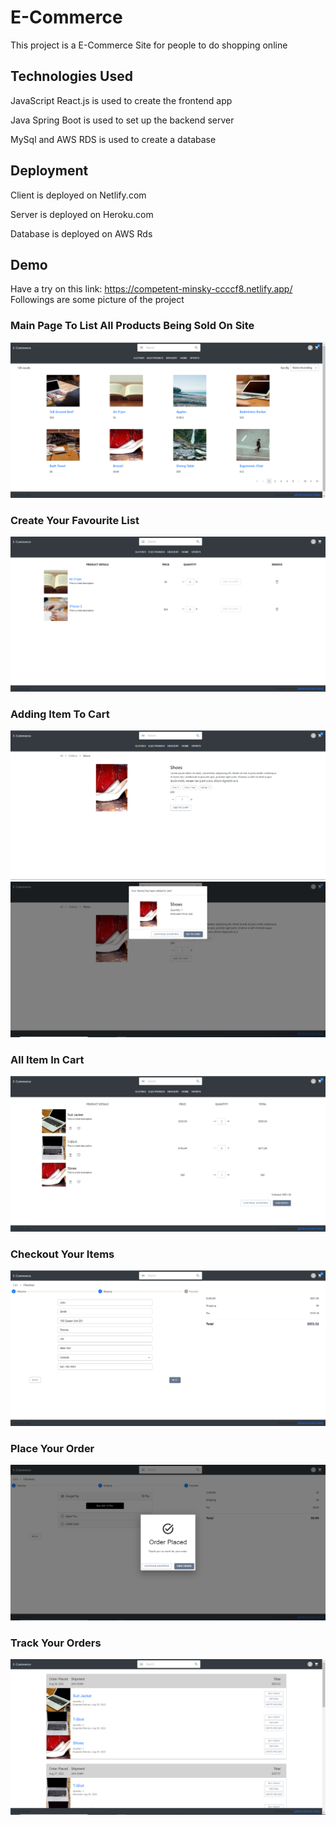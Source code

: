 # E-Commerce

This project is a E-Commerce Site for people to do shopping online

## Technologies Used

JavaScript React.js is used to create the frontend app

Java Spring Boot is used to set up the backend server

MySql and AWS RDS is used to create a database

## Deployment

Client is deployed on Netlify.com

Server is deployed on Heroku.com

Database is deployed on AWS Rds

## Demo
Have a try on this link: https://competent-minsky-ccccf8.netlify.app/
Followings are some picture of the project

### Main Page To List All Products Being Sold On Site
<img src="img/v2/browse.PNG">


### Create Your Favourite List
<img src="img/v2/favourite.PNG">


### Adding Item To Cart
<img src="img/v2/item.PNG">
<img src="img/v2/addtocart.PNG">


### All Item In Cart
<img src="img/v2/cart.PNG">


### Checkout Your Items
<img src="img/v2/checkout.PNG">


### Place Your Order
<img src="img/v2/orderplaced.PNG">


### Track Your Orders
<img src="img/v2/order.PNG">

